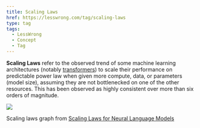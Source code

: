 ```yaml
---
title: Scaling Laws
href: https://lesswrong.com/tag/scaling-laws
type: tag
tags:
  - LessWrong
  - Concept
  - Tag
---
```


**Scaling Laws** refer to the observed trend of some machine learning architectures (notably [transformers](https://en.wikipedia.org/wiki/Transformer_(machine_learning_model))) to scale their performance on predictable power law when given more compute, data, or parameters (model size), assuming they are not bottlenecked on one of the other resources. This has been observed as highly consistent over more than six orders of magnitude.

![](https://i.imgur.com/7lhHT8n.png)

Scaling laws graph from [Scaling Laws for Neural Language Models](https://arxiv.org/pdf/2001.08361.pdf)